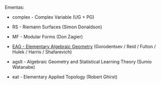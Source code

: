 Ementas:

- complex - Complex Variable (UG + PG)

- RS	- Riemann Surfaces (Simon Donaldson)
- MF	- Modular Forms (Don Zagier)
- [EAG	- Elementary Algebraic Geometry](eag.md) (Gorodentsev / Reid / Fulton / Hulek / Harris / Shafarevich)
- agslt	- Algebraic Geometry and Statistical Learning Theory (Sumio Watanabe)
- eat	- Elementary Applied Topology (Robert Ghirst)


